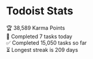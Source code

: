 
# Todoist Stats

<!-- TODO-IST:START -->
🏆  38,589 Karma Points           
🌸  Completed 7 tasks today           
✅  Completed 15,050 tasks so far           
⏳  Longest streak is 209 days
<!-- TODO-IST:END -->
